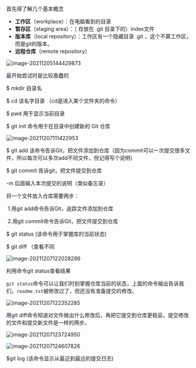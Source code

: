 首先得了解几个基本概念

- **工作区**（workplace）：在电脑看到的目录
- **暂存区**（staging area）：（ 存放在 .git 目录下的）index文件
- **版本库**（local repository）：工作区有一个隐藏目录 .git ，这个不算工作区，而是git的版本。
- **远程仓库**（remote repository）



![image-20211205144429873](C:\Users\拾壹\AppData\Roaming\Typora\typora-user-images\image-20211205144429873.png)

最开始尝试时是比较愚蠢的

$ mkdir 目录名

$ cd 该名字目录 （cd是进入某个文件夹的命令）

$ pwd  用于显示当前目录

$ git init  命令用于在目录中创建新的 Git 仓库



![image-20211207111422953](C:\Users\拾壹\AppData\Roaming\Typora\typora-user-images\image-20211207111422953.png)

$ git add 该命令告诉Git，把文件添加到仓库（因为commit可以一次提交很多文件，所以每次可以多次add不同文件，但记得写个说明）

$ git commit 告诉git，把文件提交到仓库

-m 后面输入本次提交的说明（类似备忘录）

将一个文件放入仓库需要两步：

​	1.用git add命令告诉Git，追踪文件添加到仓库

​	2.用git commit命令告诉Git，把文件提交到仓库

$ git status (该命令用于掌握库的当前状态)

$ git diff （查看不同

![image-20211207122028286](C:\Users\拾壹\AppData\Roaming\Typora\typora-user-images\image-20211207122028286.png)

利用命令git status查看结果

`git status`命令可以让我们时刻掌握仓库当前的状态，上面的命令输出告诉我们，`readme.txt`被修改过了，但还没有准备提交的修改。

![image-20211207122352285](C:\Users\拾壹\AppData\Roaming\Typora\typora-user-images\image-20211207122352285.png)

用git diff命令知道对文件做出什么修改后，再把它提交到仓库更稳妥。提交修改的文件和提交新文件是一样的两步。

![image-20211207123724950](C:\Users\拾壹\AppData\Roaming\Typora\typora-user-images\image-20211207123724950.png)

![image-20211207124607826](C:\Users\拾壹\AppData\Roaming\Typora\typora-user-images\image-20211207124607826.png)

$git log (该命令显示从最近到最远的提交日志)
